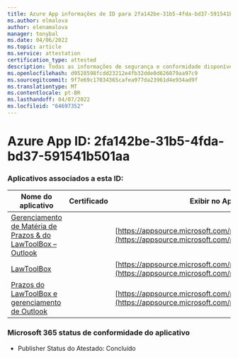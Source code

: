 ```yaml
---
title: Azure App informações de ID para 2fa142be-31b5-4fda-bd37-591541b501aa
ms.author: elmalova
author: elenamalova
manager: tonybal
ms.date: 04/06/2022
ms.topic: article
ms.service: attestation
certification_type: attested
description: Todas as informações de segurança e conformidade disponíveis para 2fa142be-31b5-4fda-bd37-591541b501aa.
ms.openlocfilehash: d9528598fcdd23212e4fb32dde0d626079aa97c9
ms.sourcegitcommit: 9f7e69c17034365cafea977da23961d4e934ad9f
ms.translationtype: MT
ms.contentlocale: pt-BR
ms.lasthandoff: 04/07/2022
ms.locfileid: "64697352"
---
```

# <a name="azure-app-id-2fa142be-31b5-4fda-bd37-591541b501aa"></a>Azure App ID: 2fa142be-31b5-4fda-bd37-591541b501aa


### <a name="apps-associated-with-this-id"></a>Aplicativos associados a esta ID:
| **Nome do aplicativo** | **Certificado** | **Exibir no AppSource** |
|--------------|---------------|-----------------------|
| [Gerenciamento de Matéria de Prazos &amp; do LawToolBox – Outlook](../forward/WA104120953.md) |  | [https://appsource.microsoft.com/product/office/WA104120953](https://appsource.microsoft.com/product/office/WA104120953) |
| [LawToolBox](../forward/WA104381656.md) |  | [https://appsource.microsoft.com/product/office/WA104381656](https://appsource.microsoft.com/product/office/WA104381656) |
| [Prazos do LawToolBox e gerenciamento de Outlook](../forward/WA200003103.md) |  | [https://appsource.microsoft.com/product/office/WA200003103](https://appsource.microsoft.com/product/office/WA200003103) |

### <a name="microsoft-365-app-compliance-status"></a>Microsoft 365 status de conformidade do aplicativo
- Publisher Status do Atestado: Concluído
